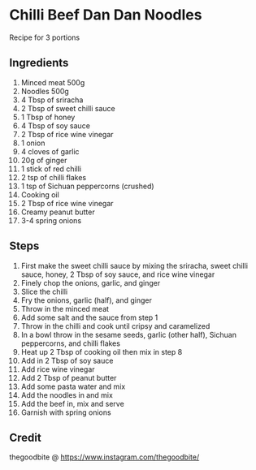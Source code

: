 # Chilli Beef Dan Dan Noodles
Recipe for 3 portions 
## Ingredients
1. Minced meat 500g
2. Noodles 500g
3. 4 Tbsp of sriracha
4. 2 Tbsp of sweet chilli sauce
5. 1 Tbsp of honey
6. 4 Tbsp of soy sauce
7. 2 Tbsp of rice wine vinegar
8. 1 onion
9. 4 cloves of garlic
10. 20g of ginger
11. 1 stick of red chilli
12. 2 tsp of chilli flakes
13. 1 tsp of Sichuan peppercorns (crushed)
14. Cooking oil
15. 2 Tbsp of rice wine vinegar
16. Creamy peanut butter
17. 3-4 spring onions

## Steps
1. First make the sweet chilli sauce by mixing the sriracha, sweet chilli sauce, honey, 2 Tbsp of soy sauce, and rice wine vinegar
2. Finely chop the onions, garlic, and ginger
3. Slice the chilli
4. Fry the onions, garlic (half), and ginger
5. Throw in the minced meat
6. Add some salt and the sauce from step 1
7. Throw in the chilli and cook until cripsy and caramelized
8. In a bowl throw in the sesame seeds, garlic (other half), Sichuan peppercorns, and chilli flakes
9. Heat up 2 Tbsp of cooking oil then mix in step 8
10. Add in 2 Tbsp of soy sauce
11. Add rice wine vinegar
12. Add 2 Tbsp of peanut butter
13. Add some pasta water and mix
14. Add the noodles in and mix
15. Add the beef in, mix and serve
16. Garnish with spring onions

## Credit
thegoodbite @ https://www.instagram.com/thegoodbite/